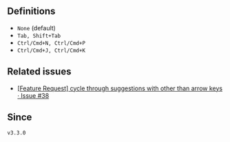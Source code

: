 ## Definitions

- `None` (default)
- `Tab, Shift+Tab`
- `Ctrl/Cmd+N, Ctrl/Cmd+P`
- `Ctrl/Cmd+J, Ctrl/Cmd+K`

## Related issues

- [\[Feature Request\] cycle through suggestions with other than arrow keys · Issue \#38](https://github.com/tadashi-aikawa/obsidian-various-complements-plugin/issues/38)

## Since

`v3.3.0`
